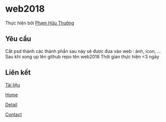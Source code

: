 # web2018

Thực hiện bởi [Phạm Hữu Thưởng](https://github.com/pkvip9999)


## Yêu cầu
Cắt psd thành các thành phần sau này sẽ được đưa vào web : ảnh, icon, ...
Sau khi xong up lên github repo tên web2018
Thời gian thực hiện <3 ngày

## Liên kết

[Tài liệu]( https://drive.google.com/drive/folders/1wH8N1DJ_UX2cE1eKO2FAwtBmSWDL0Fla?usp=sharing)

[Home](https://pkvip9999.github.io/web2018/dist/home.html)

[Detail](https://pkvip9999.github.io/web2018/dist/details.html)

[Contact](https://pkvip9999.github.io/web2018/dist/contact.html)
